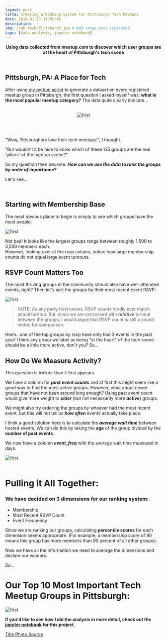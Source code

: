 ```yaml
---
layout: post
title: Creating a Ranking System for Pittsburgh Tech Meetups
date: 2018-01-23 14:02:45
description: 
img: /pgh_tech/Pittsburgh.jpg # Add image post (optional)
tags: [data analysis, jupyter notebook]
---
```

<p align = "center">
<b>
Using data collected from meetup.com to discover which user groups are at the heart of Pittsburgh's tech scene</b>
</p>
<br>

## Pittsburgh, PA: A Place for Tech

After using [my python script]({{site.url}}/meetup-api-data/) to generate a dataset on every registered meetup group in Pittsburgh, the first question I asked myself was: **what is the most popular meetup category?**  The data quite clearly indicate...
<br>
<br>
<p align = "center">
<img src= "{{site.url}}/assets/img/pgh_tech/tech_groups_pgh.jpeg" alt="first">
</p>
<br>
<br>

"Wow, Pittsburghers love their tech meetups!", I thought. 

"But wouldn't it be nice to know which of these 135 groups are the real 'pillars' of the meetup scene?"

So my question then became: ***How can we use the data to rank the groups by order of importance?***

Let's see...  

<br>

## Starting with Membership Base

The most obvious place to begin is simply to see which groups have the most people:

![first]({{site.url}}/assets/img/pgh_tech/members_rank.png)

Not bad!  It looks like the largest groups range between roughly 1,500 to 3,500 members each.  
However, looking over at the rsvp column, notice how large membership counts do not equal large event turnouts.
<br>
## RSVP Count Matters Too

The most thriving groups in the community should also have well-attended events, right?  Then let's sort the groups by their most recent event RSVP:
	
![first]({{site.url}}/assets/img/pgh_tech/last_rsvp_rank.png)

>NOTE: As any party host knows, RSVP counts hardly ever match actual turnout. But, since we are concerned with ***relative*** turnout between the groups, I would argue that RSVP count is still a sound metric for comparison.
 
Hmm...one of the top groups by rsvp have only had 3 events in the past year!  I think any group we label as being "at the heart" of the tech scene should be a little more active, don't you? So...
<br>
## How Do We Measure Activity?

This question is trickier than it first appears.

We have a column for ***past event counts*** and at first this might seem like a good way to find the most active groups.  However, what about newer groups that have not been around long enough?  Using past event count would give more weight to ***older*** (but not necessarily more ***active***) groups.

We might also try ordering the groups by whoever had the most recent event, but this will not tell us ***how often*** events actually take place.

I think a good solution here is to calculate the ***average wait time*** between hosted events.  We can do this by taking the **age** of the group divided by the **number of past events**.

We now have a column ***event_freq*** with the average wait time measured in days.

![first]({{site.url}}/assets/img/pgh_tech/event_freq_rank.png)
<br>
<br>
# Pulling it All Together:

### We have decided on 3 dimensions for our ranking system:
* Membership
* Most Recent RSVP Count
* Event Frequency

Since we are ranking our groups, calculating **percentile scores** for each dimension seems appropriate. (For example, a membership score of 90 means this group has more members than 90 percent of all other groups).

Now we have all the information we need to average the dimensions and declare our winners.

*So...*

# Our Top 10 Most Important Tech Meetup Groups in Pittsburgh:

![first]({{site.url}}/assets/img/pgh_tech/final_score.png)
	


**If you'd like to see how I did the analysis in more detail, check out the [jupyter notebook](https://github.com/awgraves/pgh_tech/blob/master/Discovering%20the%20Top%20Tech%20Groups%20in%20Pittsburgh.ipynb) for this project.**

[Title Photo Source](https://securecdn.pymnts.com/wp-content/uploads/2017/05/Pittsburgh.jpg)